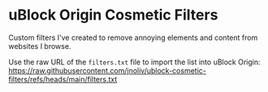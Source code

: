 # uBlock Origin Cosmetic Filters
Custom filters I've created to remove annoying elements and content from websites I browse.

Use the raw URL of the `filters.txt` file to import the list into uBlock Origin:
https://raw.githubusercontent.com/jnoliv/ublock-cosmetic-filters/refs/heads/main/filters.txt

